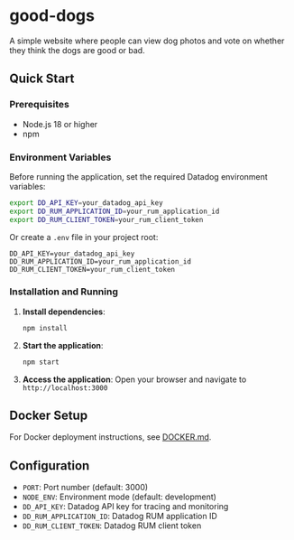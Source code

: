# good-dogs

A simple website where people can view dog photos and vote on whether they think the dogs are good or bad.

## Quick Start

### Prerequisites

- Node.js 18 or higher
- npm

### Environment Variables

Before running the application, set the required Datadog environment variables:

```bash
export DD_API_KEY=your_datadog_api_key
export DD_RUM_APPLICATION_ID=your_rum_application_id
export DD_RUM_CLIENT_TOKEN=your_rum_client_token
```

Or create a `.env` file in your project root:

```env
DD_API_KEY=your_datadog_api_key
DD_RUM_APPLICATION_ID=your_rum_application_id
DD_RUM_CLIENT_TOKEN=your_rum_client_token
```

### Installation and Running

1. **Install dependencies**:
   ```bash
   npm install
   ```

2. **Start the application**:
   ```bash
   npm start
   ```

3. **Access the application**:
   Open your browser and navigate to `http://localhost:3000`

## Docker Setup

For Docker deployment instructions, see [DOCKER.md](DOCKER.md).

## Configuration

- `PORT`: Port number (default: 3000)
- `NODE_ENV`: Environment mode (default: development)
- `DD_API_KEY`: Datadog API key for tracing and monitoring
- `DD_RUM_APPLICATION_ID`: Datadog RUM application ID
- `DD_RUM_CLIENT_TOKEN`: Datadog RUM client token